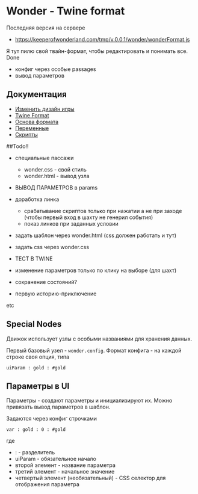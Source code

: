 # Wonder - Twine format

Последняя версия на сервере
- https://keeperofwonderland.com/tmp/v.0.0.1/wonder/wonderFormat.js


Я тут пилю свой твайн-формат, чтобы редактировать и понимать все.
Done
- конфиг через особые passages
- вывод параметров

## Документация
- [Изменить дизайн игры](src/wonder-format/doc/Design.md)
- [Twine Format](src/wonder-format/doc/TwineFormat.md)
- [Основа формата](src/wonder-format/doc/CoreFormat.md)
- [Переменные](src/wonder-format/doc/Params.md)
- [Скрипты](src/wonder-format/doc/Scripts.md)



##Todo!!
- специальные пассажи
    - wonder.css - свой стиль
    - wonder.html - вывод узла
    
- ВЫВОД ПАРАМЕТРОВ в params
- доработка линка
    - срабатывание скриптов только при нажатии а не при заходе (чтобы первый вход в шахту не генерил события)
    - показ линков при заданных условии    

- задать шаблон через wonder.html (css должен работать и тут)
- задать css через wonder.css
- ТЕСТ В TWINE

- изменение параметров только по клику на выборе (для шахт)
- сохранение состояний?

- первую историю-приключение

etc

## Special Nodes

Движок использует узлы с особыми названиями для хранения данных.

Первый базовый узел - `wonder.config`. Формат конфига - на каждой строке своя опция, типа
```text
uiParam : gold : #gold
```

## Параметры в UI
Параметры - создают параметры и инициализируют их. Можно привязать вывод параметров в шаблон.


Задаются через конфиг строчками
```text
var : gold : 0 : #gold
```
где
- : - разделитель
- uiParam - обязательное начало
- второй элемент - название параметра
- третий элемент - начальное значение
- четвертый элемент (необязательный) - CSS селектор для отображения параметра